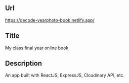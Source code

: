## Url
https://decode-yearphoto-book.netlify.app/

## Title
My class final year online book

## Description
An app built with ReactJS, ExpressJS, Cloudinary API, etc.
